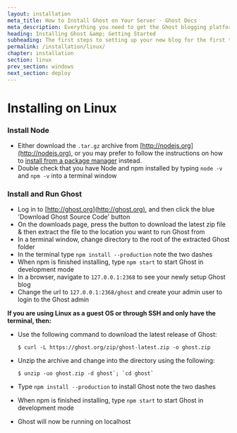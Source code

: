 ```yaml
---
layout: installation
meta_title: How to Install Ghost on Your Server - Ghost Docs
meta_description: Everything you need to get the Ghost blogging platform up and running on your local or remote environement.
heading: Installing Ghost &amp; Getting Started
subheading: The first steps to setting up your new blog for the first time.
permalink: /installation/linux/
chapter: installation
section: linux
prev_section: windows
next_section: deploy
---
```



# Installing on Linux <a id="install-linux"></a>

### Install Node

*   Either download the `.tar.gz` archive from [http://nodejs.org](http://nodejs.org), or you may prefer to follow the instructions on how to [install from a package manager](https://github.com/joyent/node/wiki/Installing-Node.js-via-package-manager) instead.
*   Double check that you have Node and npm installed by typing `node -v` and `npm -v` into a terminal window

### Install and Run Ghost

*   Log in to [http://ghost.org](http://ghost.org), and then click the blue 'Download Ghost Source Code' button
*   On the downloads page, press the button to download the latest zip file & then extract the file to the location you want to run Ghost from
*   In a terminal window, change directory to the root of the extracted Ghost folder
*   In the terminal type `npm install --production` <span class="note">note the two dashes</span>
*   When npm is finished installing, type `npm start` to start Ghost in development mode
*   In a browser, navigate to <code class="path">127.0.0.1:2368</code> to see your newly setup Ghost blog
*   Change the url to <code class="path">127.0.0.1:2368/ghost</code> and create your admin user to login to the Ghost admin

**If you are using Linux as a guest OS or through SSH and only have the terminal, then:**

*   Use the following command to download the latest release of Ghost:

    ```
    $ curl -L https://ghost.org/zip/ghost-latest.zip -o ghost.zip
    ```

*   Unzip the archive and change into the directory using the following:

    ```
    $ unzip -uo ghost.zip -d ghost`; `cd ghost`
    ```

*   Type `npm install --production` to install Ghost <span class="note">note the two dashes</span>
*   When npm is finished installing, type `npm start` to start Ghost in development mode
*   Ghost will now be running on localhost

